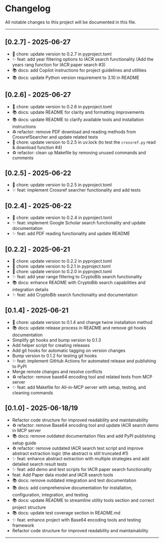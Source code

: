 # Changelog

All notable changes to this project will be documented in this file.

---

## [0.2.7] - 2025-06-27

- 🔧 chore: update version to 0.2.7 in pyproject.toml
- ✨ feat: add year filtering options to IACR search functionality (Add the years rang function for IACR paper search #3)
- 📚 docs: add Copilot instructions for project guidelines and utilities
- 📚 docs: update Python version requirement to 3.10 in README

## [0.2.6] - 2025-06-27

- 🔧 chore: update version to 0.2.6 in pyproject.toml
- 📚 docs: update README for clarity and formatting improvements
- 📚 docs: update README to clarify available tools and installation instructions
- ♻️ refactor: remove PDF download and reading methods from CrossrefSearcher and update related tests
- 🔧 chore: update version to 0.2.5 in uv.lock (to test the `crossref.py` read & download function #4)
- ♻️ refactor: clean up Makefile by removing unused commands and comments

## [0.2.5] - 2025-06-22

- 🔧 chore: update version to 0.2.5 in pyproject.toml
- ✨ feat: implement Crossref searcher functionality and add tests

## [0.2.4] - 2025-06-22

- 🔧 chore: update version to 0.2.4 in pyproject.toml
- ✨ feat: implement Google Scholar search functionality and update documentation
- ✨ feat: add PDF reading functionality and update README

## [0.2.2] - 2025-06-21

- 🔧 chore: update version to 0.2.2 in pyproject.toml
- 🔧 chore: update version to 0.2.1 in pyproject.toml
- 🔧 chore: update version to 0.2.0 in pyproject.toml
- ✨ feat: add year range filtering to CryptoBib search functionality
- 📚 docs: enhance README with CryptoBib search capabilities and integration details
- ✨ feat: add CryptoBib search functionality and documentation

## [0.1.4] - 2025-06-21

- 🔧 chore: update version to 0.1.4 and change twine installation method
- 📚 docs: update release process in README and remove git hooks documentation
- Simplify git hooks and bump version to 0.1.3
- Add helper script for creating releases
- Add git hooks for automatic tagging on version changes
- Bump version to 0.1.2 for testing git hooks
- ✨ feat: implement GitHub Actions for automated release and publishing to PyPI
- Merge remote changes and resolve conflicts
- ♻️ refactor: remove base64 encoding tool and related tests from MCP server
- ✨ feat: add Makefile for All-in-MCP server with setup, testing, and cleaning commands

## [0.1.0] - 2025-06-18/19

- Refactor code structure for improved readability and maintainability
- ♻️ refactor: remove Base64 encoding tool and update IACR search demo in MCP server
- 📚 docs: remove outdated documentation files and add PyPI publishing setup guide
- ♻️ refactor: remove outdated IACR search test script and improve abstract extraction logic (the abstract is still truncated #1)
- ✨ feat: enhance abstract extraction with multiple strategies and add detailed search result tests
- ✨ feat: add demo and test scripts for IACR paper search functionality
- feat: Add Paper data model and IACR search tools
- 📚 docs: remove outdated integration and test documentation
- 📚 docs: add comprehensive documentation for installation, configuration, integration, and testing
- 📚 docs: update README to streamline utility tools section and correct project structure
- 📚 docs: update test coverage section in README.md
- ✨ feat: enhance project with Base64 encoding tools and testing framework
- Refactor code structure for improved readability and maintainability

---